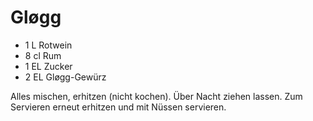 # Gløgg

- 1 L Rotwein
- 8 cl Rum
- 1 EL Zucker
- 2 EL Gløgg-Gewürz

Alles mischen, erhitzen (nicht kochen).
Über Nacht ziehen lassen.
Zum Servieren erneut erhitzen und mit Nüssen servieren.
